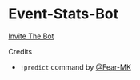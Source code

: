# Event-Stats-Bot

[Invite The Bot](https://discord.com/api/oauth2/authorize?client_id=815483289515196416&permissions=116736&scope=bot)

Credits
- `!predict` command by [@Fear-MK](https://github.com/fear-mk)


